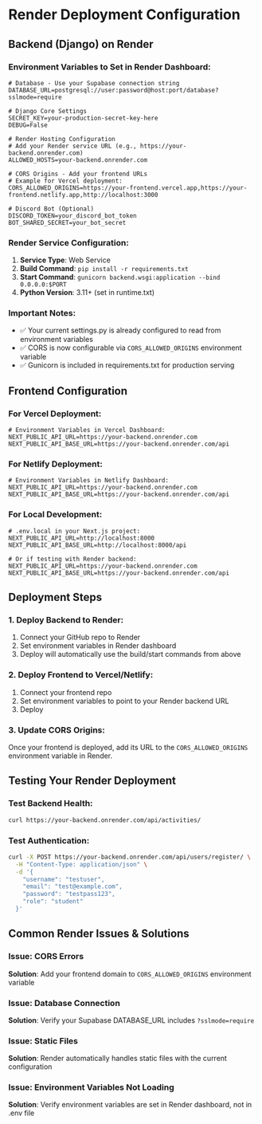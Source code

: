 # Render Deployment Configuration

## Backend (Django) on Render

### Environment Variables to Set in Render Dashboard:

```env
# Database - Use your Supabase connection string
DATABASE_URL=postgresql://user:password@host:port/database?sslmode=require

# Django Core Settings
SECRET_KEY=your-production-secret-key-here
DEBUG=False

# Render Hosting Configuration
# Add your Render service URL (e.g., https://your-backend.onrender.com)
ALLOWED_HOSTS=your-backend.onrender.com

# CORS Origins - Add your frontend URLs
# Example for Vercel deployment:
CORS_ALLOWED_ORIGINS=https://your-frontend.vercel.app,https://your-frontend.netlify.app,http://localhost:3000

# Discord Bot (Optional)
DISCORD_TOKEN=your_discord_bot_token
BOT_SHARED_SECRET=your_bot_secret
```

### Render Service Configuration:

1. **Service Type**: Web Service
2. **Build Command**: `pip install -r requirements.txt`
3. **Start Command**: `gunicorn backend.wsgi:application --bind 0.0.0.0:$PORT`
4. **Python Version**: 3.11+ (set in runtime.txt)

### Important Notes:

- ✅ Your current settings.py is already configured to read from environment variables
- ✅ CORS is now configurable via `CORS_ALLOWED_ORIGINS` environment variable
- ✅ Gunicorn is included in requirements.txt for production serving

## Frontend Configuration

### For Vercel Deployment:
```env
# Environment Variables in Vercel Dashboard:
NEXT_PUBLIC_API_URL=https://your-backend.onrender.com
NEXT_PUBLIC_API_BASE_URL=https://your-backend.onrender.com/api
```

### For Netlify Deployment:
```env
# Environment Variables in Netlify Dashboard:
NEXT_PUBLIC_API_URL=https://your-backend.onrender.com
NEXT_PUBLIC_API_BASE_URL=https://your-backend.onrender.com/api
```

### For Local Development:
```env
# .env.local in your Next.js project:
NEXT_PUBLIC_API_URL=http://localhost:8000
NEXT_PUBLIC_API_BASE_URL=http://localhost:8000/api

# Or if testing with Render backend:
NEXT_PUBLIC_API_URL=https://your-backend.onrender.com
NEXT_PUBLIC_API_BASE_URL=https://your-backend.onrender.com/api
```

## Deployment Steps

### 1. Deploy Backend to Render:
1. Connect your GitHub repo to Render
2. Set environment variables in Render dashboard
3. Deploy will automatically use the build/start commands from above

### 2. Deploy Frontend to Vercel/Netlify:
1. Connect your frontend repo
2. Set environment variables to point to your Render backend URL
3. Deploy

### 3. Update CORS Origins:
Once your frontend is deployed, add its URL to the `CORS_ALLOWED_ORIGINS` environment variable in Render.

## Testing Your Render Deployment

### Test Backend Health:
```bash
curl https://your-backend.onrender.com/api/activities/
```

### Test Authentication:
```bash
curl -X POST https://your-backend.onrender.com/api/users/register/ \
  -H "Content-Type: application/json" \
  -d '{
    "username": "testuser",
    "email": "test@example.com",
    "password": "testpass123",
    "role": "student"
  }'
```

## Common Render Issues & Solutions

### Issue: CORS Errors
**Solution**: Add your frontend domain to `CORS_ALLOWED_ORIGINS` environment variable

### Issue: Database Connection
**Solution**: Verify your Supabase DATABASE_URL includes `?sslmode=require`

### Issue: Static Files
**Solution**: Render automatically handles static files with the current configuration

### Issue: Environment Variables Not Loading
**Solution**: Verify environment variables are set in Render dashboard, not in .env file

